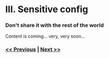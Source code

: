 # III. Sensitive config

### Don't share it with the rest of the world

Content is coming... very, very soon...

### [<< Previous](https://dirtydozen.dev/pages/en/one-trick-pony-variables.html) | [Next >>](https://dirtydozen.dev/pages/en/over-configuration.html)